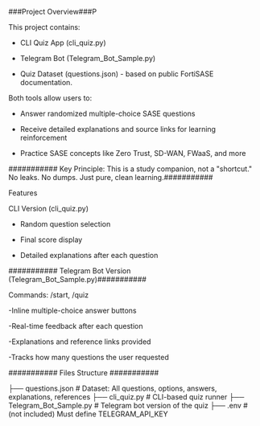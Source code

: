 ###Project Overview###P

This project contains:

- CLI Quiz App (cli_quiz.py)

- Telegram Bot (Telegram_Bot_Sample.py)

- Quiz Dataset (questions.json) - based on public FortiSASE documentation.

Both tools allow users to:

- Answer randomized multiple-choice SASE questions

- Receive detailed explanations and source links for learning reinforcement

- Practice SASE concepts like Zero Trust, SD-WAN, FWaaS, and more

########### Key Principle: This is a study companion, not a "shortcut." No leaks. No dumps. Just pure, clean learning.###########

Features

CLI Version (cli_quiz.py)

- Random question selection

 - Final score display

- Detailed explanations after each question


########### Telegram Bot Version (Telegram_Bot_Sample.py)###########

Commands: /start, /quiz

-Inline multiple-choice answer buttons

-Real-time feedback after each question

-Explanations and reference links provided

-Tracks how many questions the user requested


########### Files Structure  ###########

├── questions.json           # Dataset: All questions, options, answers, explanations, references
├── cli_quiz.py               # CLI-based quiz runner
├── Telegram_Bot_Sample.py    # Telegram bot version of the quiz
├── .env                      # (not included) Must define TELEGRAM_API_KEY
